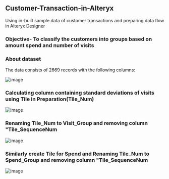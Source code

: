## Customer-Transaction-in-Alteryx
Using in-built sample data of customer transactions and preparing data flow in Alteryx Designer

### Objective- To classify the customers into groups based on amount spend and number of visits

### About dataset

The data consists of 2669 records with the following columns:

![image](https://user-images.githubusercontent.com/80466173/113136312-db50cd00-9240-11eb-88b0-220af3770762.png)


### Calculating column containing standard deviations of visits using Tile in Preparation(Tile_Num)

![image](https://user-images.githubusercontent.com/80466173/113137126-bdd03300-9241-11eb-985d-376c62ebb3e1.png)


### Renaming Tile_Num to Visit_Group and removing column "Tile_SequenceNum

![image](https://user-images.githubusercontent.com/80466173/113137460-33d49a00-9242-11eb-8322-367afff2d0b8.png)

### Similarly create Tile for Spend and Renaming Tile_Num to Spend_Group and removing column "Tile_SequenceNum

![image](https://user-images.githubusercontent.com/80466173/113137912-c5dca280-9242-11eb-994c-41d95d0c8991.png)


